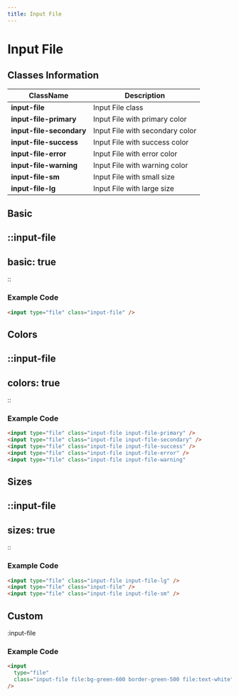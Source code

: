 ```yaml
---
title: Input File
---
```


# Input File

## Classes Information

| ClassName               | Description                      |
| ------------------------| -------------------------------- |
| **input-file**           | Input File class                 |
| **input-file-primary**   | Input File with primary color    |
| **input-file-secondary** | Input File with secondary color  |
| **input-file-success**   | Input File with success color    |
| **input-file-error**     | Input File with error color      |
| **input-file-warning**   | Input File with warning color    |
| **input-file-sm**        | Input File with small size       |
| **input-file-lg**        | Input File with large size       |

## Basic

::input-file
---
basic: true
---
::

### Example Code

```html [html]
<input type="file" class="input-file" />

```

## Colors

::input-file
---
colors: true
---
::

### Example Code

```html [html]
<input type="file" class="input-file input-file-primary" />
<input type="file" class="input-file input-file-secondary" />
<input type="file" class="input-file input-file-success" />
<input type="file" class="input-file input-file-error" />
<input type="file" class="input-file input-file-warning"
```

## Sizes

::input-file
---
sizes: true
---
::

### Example Code

```html [html]
<input type="file" class="input-file input-file-lg" />
<input type="file" class="input-file" />
<input type="file" class="input-file input-file-sm" />

```

## Custom

:input-file

### Example Code

```html [html]
<input
  type="file"
  class="input-file file:bg-green-600 border-green-500 file:text-white"
/>
```
